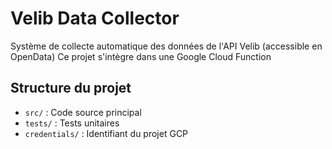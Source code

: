 # Velib Data Collector

Système de collecte automatique des données de l'API Velib (accessible en OpenData)
Ce projet s'intègre dans une Google Cloud Function

## Structure du projet

- `src/` : Code source principal
- `tests/` : Tests unitaires
- `credentials/` : Identifiant du projet GCP
